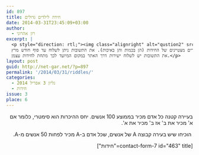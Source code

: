```yaml
---
id: 897
title: חידה לילדים גדולים
date: 2014-03-31T23:45:09+03:00
author:
  - רון אהרוני
excerpt: |
  <p style="direction: rtl;"><img class="alignright" alt="qustion2" src="{{site.baseurl}}/assets/img/2014/01/qustion2.png" width="100" height="90" /> מגוון חידות מתמטיות לחידוד המחשבה :)
  שלושה פרסי ספרים ינתנו לשלושה פותרים מצטיינים של החידות (הן בכמות והן באיכות). את התשובות ניתן לשלוח עד סוף חודש מרץ.
  את התשובות יש לשלוח ישירות דרך האתר במקום המיועד לכך מתחת לחידות עצמן.</p>
layout: post
guid: http://net-gar.net/?p=897
permalink: '/2014/03/31/riddles/'
categories:
  - גליון 3 אפריל 2014
  - חידות
issue: 3
place: 6
---
```

<p dir="RTL">
  בעיירה קטנה כל אדם מכיר בממוצע 100 אנשים. יחס ההיכרות הוא סימטרי, כלומר אם א' מכיר את ב' אז ב' מכיר את א'.
</p>

<p dir="RTL">
   הוכיחו שיש בעירה קבוצה A של אנשים, שכל אדם ב-A מכיר לפחות 50 אנשים מ-A.
</p>

<p dir="RTL">
  [contact-form-7 id="463" title="חידות"]
</p>